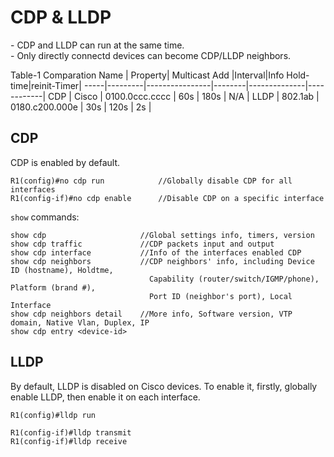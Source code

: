 # CDP & LLDP

\- CDP and LLDP can run at the same time.  
\- Only directly connectd devices can become CDP/LLDP neighbors.

Table-1 Comparation
Name | Property| Multicast Add  |Interval|Info Hold-time|reinit-Timer|
-----|---------|----------------|--------|--------------|------------|
CDP  | Cisco   | 0100.0ccc.cccc | 60s    | 180s         | N/A |
LLDP | 802.1ab | 0180.c200.000e | 30s    | 120s         | 2s  |

## CDP
CDP is enabled by default.
```
R1(config)#no cdp run            //Globally disable CDP for all interfaces
R1(config-if)#no cdp enable      //Disable CDP on a specific interface
```

`show` commands:
```
show cdp                     //Global settings info, timers, version
show cdp traffic             //CDP packets input and output
show cdp interface           //Info of the interfaces enabled CDP
show cdp neighbors           //CDP neighbors' info, including Device ID (hostname), Holdtme, 
                               Capability (router/switch/IGMP/phone), Platform (brand #), 
                               Port ID (neighbor's port), Local Interface
show cdp neighbors detail    //More info, Software version, VTP domain, Native Vlan, Duplex, IP
show cdp entry <device-id>
````

## LLDP
By default, LLDP is disabled on Cisco devices. To enable it, firstly, globally enable LLDP, then enable it on each interface.
```
R1(config)#lldp run

R1(config-if)#lldp transmit
R1(config-if)#lldp receive
```
